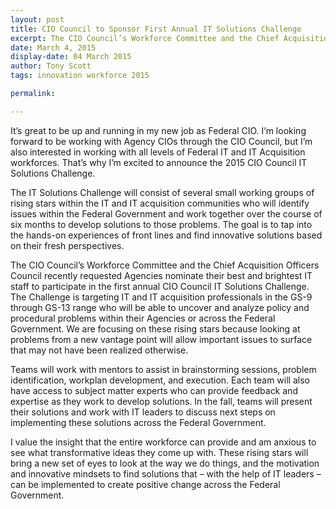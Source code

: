 ```yaml
---
layout: post
title: CIO Council to Sponsor First Annual IT Solutions Challenge
excerpt: The CIO Council’s Workforce Committee and the Chief Acquisition Officers Council recently requested Agencies nominate their best and brightest IT staff to participate in the first annual CIO Council IT Solutions Challenge.
date: March 4, 2015
display-date: 04 March 2015
author: Tony Scott
tags: innovation workforce 2015

permalink: 

---
```

It’s great to be up and running in my new job as Federal CIO. I’m looking forward to be working with Agency CIOs through the CIO Council, but I’m also interested in working with all levels of Federal IT and IT Acquisition workforces. That’s why I’m excited to announce the 2015 CIO Council IT Solutions Challenge.

The IT Solutions Challenge will consist of several small working groups of rising stars within the IT and IT acquisition communities who will identify issues within the Federal Government and work together over the course of six months to develop solutions to those problems. The goal is to tap into the hands-on experiences of front lines and find innovative solutions based on their fresh perspectives.

The CIO Council’s Workforce Committee and the Chief Acquisition Officers Council recently requested Agencies nominate their best and brightest IT staff to participate in the first annual CIO Council IT Solutions Challenge. The Challenge is targeting IT and IT acquisition professionals in the GS-9 through GS-13 range who will be able to uncover and analyze policy and procedural problems within their Agencies or across the Federal Government. We are focusing on these rising stars because looking at problems from a new vantage point will allow important issues to surface that may not have been realized otherwise.

Teams will work with mentors to assist in brainstorming sessions, problem identification, workplan development, and execution. Each team will also have access to subject matter experts who can provide feedback and expertise as they work to develop solutions. In the fall, teams will present their solutions and work with IT leaders to discuss next steps on implementing these solutions across the Federal Government.

I value the insight that the entire workforce can provide and am anxious to see what transformative ideas they come up with. These rising stars will bring a new set of eyes to look at the way we do things, and the motivation and innovative mindsets to find solutions that – with the help of IT leaders – can be implemented to create positive change across the Federal Government.
